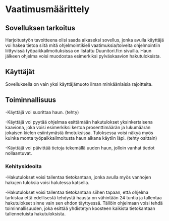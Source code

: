 # Vaatimusmäärittely

## Sovelluksen tarkoitus

Harjoitustyön tavoitteena olisi saada aikaseksi sovellus, jonka avulla käyttäjä voi hakea tietoa siitä mitä ohjelmointikieli
vaatimuksia/toiveita ohjelmointiin liittyvissä työpaikkailmoituksissa on listattu Duunitori.fi:n sivuilla. Haun jälkeen ohjelma 
voisi muodostaa esimerkiksi pylväskaavion hakutuloksista.

## Käyttäjät

Sovelluksella on vain yksi käyttäjämuoto ilman minkäänlaisia rajoitteita.


## Toiminnallisuus

-Käyttäjä voi suorittaa haun. (tehty)

-Käyttäjä voi pyytää ohjelmaa esittämään hakutulokset yksinkertaisena kaaviona,
joka voisi esimerkiksi kertoa prosenttimäärän ja lukumäärän jokaisen kielen esiintymästä ilmotuksissa.
Tuloksessa voisi näkyä myös kuinka monta työpaikkailmoitusta haun aikana käytiin läpi. (tehty osittain)

-Käyttäjä voi päivittää tietoja tekemällä uuden haun, jolloin vanhat tiedot nollaantuvat.



### Kehitysideoita

-Hakutulokset voisi tallentaa tietokantaan, jonka avulla myös vanhojen hakujen tuloksia
voisi halutessa katsella.

-Hakutulokset voisi tallentaa tietokantaan siihen tapaan, että
ohjelma tarkistaa että edellisestä tehdystä hausta on vähintään 24 tuntia ja
tallentaa hakutulokset sinne vain sen ehdon täyttyessä.
Tällöin ohjelmaan voisi tehdä toiminnallisuuden, joka esittää yhdistetyn koosteen
kaikista tietokantaan tallennetuista hakutuloksista.


